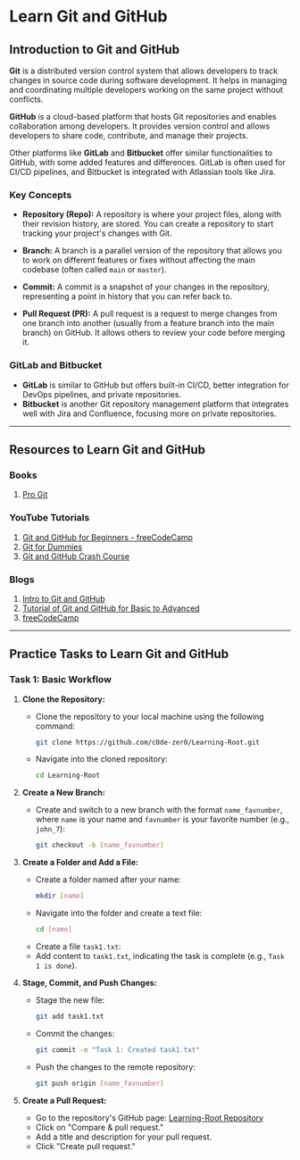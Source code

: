 # Learn Git and GitHub

## Introduction to Git and GitHub

**Git** is a distributed version control system that allows developers to track changes in source code during software development. It helps in managing and coordinating multiple developers working on the same project without conflicts.

**GitHub** is a cloud-based platform that hosts Git repositories and enables collaboration among developers. It provides version control and allows developers to share code, contribute, and manage their projects.

Other platforms like **GitLab** and **Bitbucket** offer similar functionalities to GitHub, with some added features and differences. GitLab is often used for CI/CD pipelines, and Bitbucket is integrated with Atlassian tools like Jira.

### Key Concepts

- **Repository (Repo):** A repository is where your project files, along with their revision history, are stored. You can create a repository to start tracking your project's changes with Git.
  
- **Branch:** A branch is a parallel version of the repository that allows you to work on different features or fixes without affecting the main codebase (often called `main` or `master`).
  
- **Commit:** A commit is a snapshot of your changes in the repository, representing a point in history that you can refer back to.

- **Pull Request (PR):** A pull request is a request to merge changes from one branch into another (usually from a feature branch into the main branch) on GitHub. It allows others to review your code before merging it.

### GitLab and Bitbucket

- **GitLab** is similar to GitHub but offers built-in CI/CD, better integration for DevOps pipelines, and private repositories.
- **Bitbucket** is another Git repository management platform that integrates well with Jira and Confluence, focusing more on private repositories.

---

## Resources to Learn Git and GitHub

### Books
1. [Pro Git](https://git-scm.com/book/en/v2)

### YouTube Tutorials

1. [Git and GitHub for Beginners - freeCodeCamp](https://youtu.be/RGOj5yH7evk?si=QVI_63lAWpdt8Kt1)
2. [Git for Dummies](https://youtu.be/mJ-qvsxPHpY?si=b7lc_Gm7x3bA4UUc)
3. [Git and GitHub Crash Course](https://www.youtube.com/watch?v=SWYqp7iY_Tc)

### Blogs

1. [Intro to Git and GitHub](https://product.hubspot.com/blog/git-and-github-tutorial-for-beginners)
2. [Tutorial of Git and GitHub for Basic to Advanced](https://medium.com/@sachinsoni600517/complete-tutorial-of-git-and-github-for-basic-to-advanced-1dd34d12b90b)
3. [freeCodeCamp](https://www.freecodecamp.org/news/the-beginners-guide-to-git-github/)

---

## Practice Tasks to Learn Git and GitHub

### Task 1: Basic Workflow

1. **Clone the Repository:**
   - Clone the repository to your local machine using the following command:
     ```bash
     git clone https://github.com/c0de-zer0/Learning-Root.git
     ```
   - Navigate into the cloned repository:
     ```bash
     cd Learning-Root
     ```

2. **Create a New Branch:**
   - Create and switch to a new branch with the format `name_favnumber`, where `name` is your name and `favnumber` is your favorite number (e.g., `john_7`):
     ```bash
     git checkout -b [name_favnumber]
     ```

3. **Create a Folder and Add a File:**
   - Create a folder named after your name:
     ```bash
     mkdir [name]
     ```
   - Navigate into the folder and create a text file:
     ```bash
     cd [name]
     ```
   - Create a file `task1.txt`:
   - Add content to `task1.txt`, indicating the task is complete (e.g., `Task 1 is done`).

4. **Stage, Commit, and Push Changes:**
   - Stage the new file:
     ```bash
     git add task1.txt
     ```
   - Commit the changes:
     ```bash
     git commit -m "Task 1: Created task1.txt"
     ```
   - Push the changes to the remote repository:
     ```bash
     git push origin [name_favnumber]
     ```

5. **Create a Pull Request:**
   - Go to the repository's GitHub page: [Learning-Root Repository](https://github.com/c0de-zer0/Learning-Root)
   - Click on "Compare & pull request."
   - Add a title and description for your pull request.
   - Click "Create pull request."
